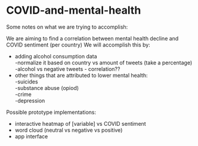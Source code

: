 # COVID-and-mental-health

Some notes on what we are trying to accomplish:  

We are aiming to find a correlation between mental health decline and COVID sentiment (per country)
We will accomplish this by:  
* adding alcohol consumption data  
      -normalize it based on country vs amount of tweets (take a percentage)  
      -alcohol vs negative tweets - correlation??  
* other things that are attributed to lower mental health:  
     -suicides  
     -substance abuse (opiod)  
     -crime  
     -depression  

Possible prototype implementations:  
* interactive heatmap of [variable] vs COVID sentiment  
* word cloud (neutral vs negative vs positive)  
* app interface  